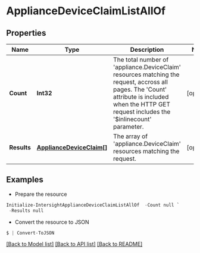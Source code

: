 # ApplianceDeviceClaimListAllOf
## Properties

Name | Type | Description | Notes
------------ | ------------- | ------------- | -------------
**Count** | **Int32** | The total number of &#39;appliance.DeviceClaim&#39; resources matching the request, accross all pages. The &#39;Count&#39; attribute is included when the HTTP GET request includes the &#39;$inlinecount&#39; parameter. | [optional] 
**Results** | [**ApplianceDeviceClaim[]**](ApplianceDeviceClaim.md) | The array of &#39;appliance.DeviceClaim&#39; resources matching the request. | [optional] 

## Examples

- Prepare the resource
```powershell
Initialize-IntersightApplianceDeviceClaimListAllOf  -Count null `
 -Results null
```

- Convert the resource to JSON
```powershell
$ | Convert-ToJSON
```

[[Back to Model list]](../README.md#documentation-for-models) [[Back to API list]](../README.md#documentation-for-api-endpoints) [[Back to README]](../README.md)

